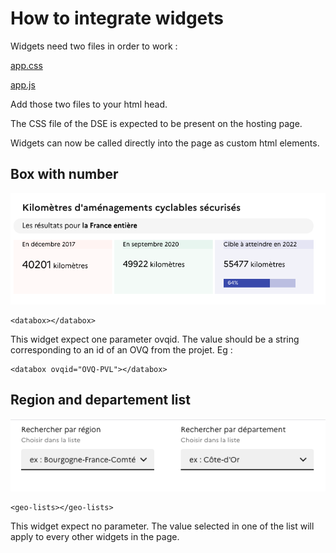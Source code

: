 # How to integrate widgets

Widgets need two files in order to work : 

[app.css](https://widgets.barometre-resultats.data.gouv.fr/js/app.js)

[app.js](https://widgets.barometre-resultats.data.gouv.fr/css/app.css)

Add those two files to your html head.

The CSS file of the DSE is expected to be present on the hosting page.

Widgets can now be called directly into the page as custom html elements.

## Box with number

![](screenshot-box.png)

```
<databox></databox>
```

This widget expect one parameter ovqid. The value should be a string corresponding to an id of an OVQ from the projet. Eg :  

```
<databox ovqid="OVQ-PVL"></databox>
```

## Region and departement list

![](screenshot-list.png)

```
<geo-lists></geo-lists>
```

This widget expect no parameter. The value selected in one of the list will apply to every other widgets in the page.